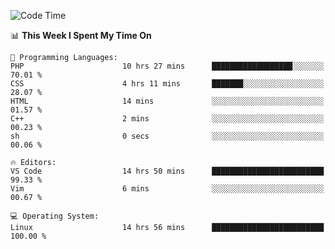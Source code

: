 <!-- [![Top Langs](https://github-readme-stats.vercel.app/api/top-langs/?username=gagahsyuja&theme=dracula&hide_border=true&border_radius=7)](https://github.com/anuraghazra/github-readme-stats) -->

<!--START_SECTION:waka-->
![Code Time](http://img.shields.io/badge/Code%20Time-44%20hrs-blue)

📊 **This Week I Spent My Time On** 

```text
💬 Programming Languages: 
PHP                      10 hrs 27 mins      ██████████████████░░░░░░░   70.01 % 
CSS                      4 hrs 11 mins       ███████░░░░░░░░░░░░░░░░░░   28.07 % 
HTML                     14 mins             ░░░░░░░░░░░░░░░░░░░░░░░░░   01.57 % 
C++                      2 mins              ░░░░░░░░░░░░░░░░░░░░░░░░░   00.23 % 
sh                       0 secs              ░░░░░░░░░░░░░░░░░░░░░░░░░   00.06 % 

🔥 Editors: 
VS Code                  14 hrs 50 mins      █████████████████████████   99.33 % 
Vim                      6 mins              ░░░░░░░░░░░░░░░░░░░░░░░░░   00.67 % 

💻 Operating System: 
Linux                    14 hrs 56 mins      █████████████████████████   100.00 % 
```


<!--END_SECTION:waka-->
